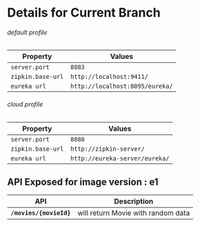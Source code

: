 # Details for Current Branch

###### default profile
|Property                   |Values                         |
|---------------------------|-------------------------------|
|`server.port`              |`8083`                         |
|`zipkin.base-url`          |`http://localhost:9411/`       |
|`eureka url`               |`http://localhost:8095/eureka/`|

###### cloud profile
|Property                   |Values                         |
|---------------------------|-------------------------------|
|`server.port`              |`8080`                         |
|`zipkin.base-url`          |`http://zipkin-server/`        |
|`eureka url`               |`http://eureka-server/eureka/` |


## API Exposed for image version : e1
|API                        |Description                        |
|---------------------------|-----------------------------------|
|**`/movies/{movieId}`**    |will return Movie with random data |
